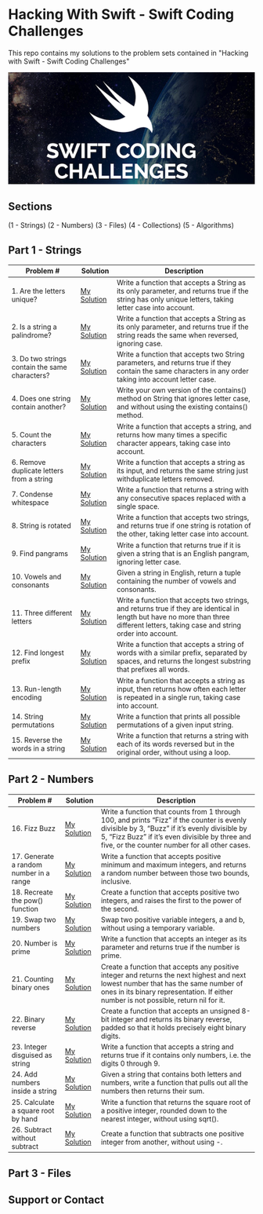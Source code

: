 # Hacking With Swift - Swift Coding Challenges
This repo contains my solutions to the problem sets contained in "Hacking with Swift - Swift Coding Challenges"

![](art/hwscover.png?raw=true)
## Sections
(1 - Strings)
(2 - Numbers)
(3 - Files)
(4 - Collections)
(5 - Algorithms)

## Part 1 - Strings
Problem # | Solution | Description
| ------------- | ------------- | ------------- 
| 1. Are the letters unique?| [My Solution](Part%201%20-%20String%20Solutions/Challenge1.playground)|Write a function that accepts a String as its only parameter, and returns true if the string has only unique letters, taking letter case into account.|
| 2. Is a string a palindrome?|[My Solution](Part%201%20-%20String%20Solutions/Challenge2.playground)|Write a function that accepts a String as its only parameter, and returns true if the string reads the same when reversed, ignoring case.|
| 3. Do two strings contain the same characters?|[My Solution](Part%201%20-%20String%20Solutions/Challenge3.playground)|Write a function that accepts two String parameters, and returns true if they contain the same characters in any order taking into account letter case.|
| 4. Does one string contain another?|[My Solution](Part%201%20-%20String%20Solutions/Challenge4.playground)|Write your own version of the contains() method on String that ignores letter case, and without using the existing contains() method.|
| 5. Count the characters|[My Solution](Part%201%20-%20String%20Solutions/Challenge5.playground)|Write a function that accepts a string, and returns how many times a specific character appears, taking case into account.| 
| 6. Remove duplicate letters from a string|[My Solution](Part%201%20-%20String%20Solutions/Challenge6.playground)|Write a function that accepts a string as its input, and returns the same string just withduplicate letters removed.|
| 7. Condense whitespace|[My Solution](Part%201%20-%20String%20Solutions/Challenge7.playground)|Write a function that returns a string with any consecutive spaces replaced with a single space.| 
| 8. String is rotated|[My Solution](Part%201%20-%20String%20Solutions/Challenge8.playground)|Write a function that accepts two strings, and returns true if one string is rotation of the other, taking letter case into account.|
| 9. Find pangrams|[My Solution](Part%201%20-%20String%20Solutions/Challenge9.playground)|Write a function that returns true if it is given a string that is an English pangram, ignoring letter case.| 
| 10. Vowels and consonants|[My Solution](Part%201%20-%20String%20Solutions/Challenge10.playground)|Given a string in English, return a tuple containing the number of vowels and consonants.|
| 11. Three different letters|[My Solution](Part%201%20-%20String%20Solutions/Challenge11.playground)|Write a function that accepts two strings, and returns true if they are identical in length but have no more than three different letters, taking case and string order into account.| 
| 12. Find longest prefix|[My Solution](Part%201%20-%20String%20Solutions/Challenge12.playground)|Write a function that accepts a string of words with a similar prefix, separated by spaces, and returns the longest substring that prefixes all words.|
| 13. Run-length encoding|[My Solution](Part%201%20-%20String%20Solutions/Challenge13.playground)|Write a function that accepts a string as input, then returns how often each letter is repeated in a single run, taking case into account.| 
| 14. String permutations|[My Solution](Part%201%20-%20String%20Solutions/Challenge14.playground)|Write a function that prints all possible permutations of a given input string.|
| 15. Reverse the words in a string|[My Solution](Part%201%20-%20String%20Solutions/Challenge15.playground)|Write a function that returns a string with each of its words reversed but in the original order, without using a loop.| 
## Part 2 - Numbers
Problem # | Solution | Description 
| ------------- | ------------- |  ------------- 
| 16. Fizz Buzz|[My Solution](Part%202%20-%20Number%20Solutions/Challenge16.playground)| Write a function that counts from 1 through 100, and prints “Fizz” if the counter is evenly divisible by 3, “Buzz” if it’s evenly divisible by 5, “Fizz Buzz” if it’s even divisible by three and five, or the counter number for all other cases. |
| 17. Generate a random number in a range|[My Solution](Part%202%20-%20Number%20Solutions/Challenge17.playground)|Write a function that accepts positive minimum and maximum integers, and returns a random number between those two bounds, inclusive.|
| 18. Recreate the pow() function|[My Solution](Part%202%20-%20Number%20Solutions/Challenge18.playground)| Create a function that accepts positive two integers, and raises the first to the power of the second.|
| 19. Swap two numbers|[My Solution](Part%202%20-%20Number%20Solutions/Challenge19.playground)|Swap two positive variable integers, a and b, without using a temporary variable.|
| 20. Number is prime|[My Solution](Part%202%20-%20Number%20Solutions/Challenge20.playground)|Write a function that accepts an integer as its parameter and returns true if the number is prime.|
| 21. Counting binary ones|[My Solution](Part%202%20-%20Number%20Solutions/Challenge21.playground)|Create a function that accepts any positive integer and returns the next highest and next lowest number that has the same number of ones in its binary representation. If either number is not possible, return nil for it.|
| 22. Binary reverse|[My Solution](Part%202%20-%20Number%20Solutions/Challenge22.playground)| Create a function that accepts an unsigned 8-bit integer and returns its binary reverse, padded so that it holds precisely eight binary digits.| 
| 23. Integer disguised as string|[My Solution](Part%202%20-%20Number%20Solutions/Challenge23.playground)|Write a function that accepts a string and returns true if it contains only numbers, i.e. the digits 0 through 9.|
| 24. Add numbers inside a string|[My Solution](Part%202%20-%20Number%20Solutions/Challenge24.playground)|Given a string that contains both letters and numbers, write a function that pulls out all the numbers then returns their sum.| 
| 25. Calculate a square root by hand|[My Solution](Part%202%20-%20Number%20Solutions/Challenge25.playground)|Write a function that returns the square root of a positive integer, rounded down to the nearest integer, without using sqrt().|
| 26. Subtract without subtract|[My Solution](Part%202%20-%20Number%20Solutions/Challenge26.playground)|Create a function that subtracts one positive integer from another, without using -.|
## Part 3 - Files


## Support or Contact
